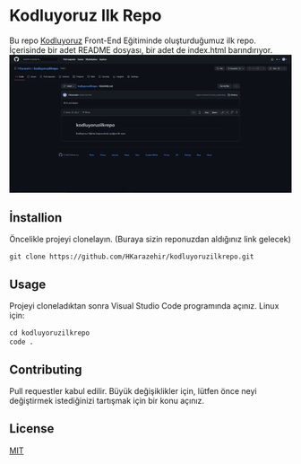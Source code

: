 # Kodluyoruz Ilk Repo
Bu repo [Kodluyoruz](https://www.patika.dev/tr) Front-End Eğitiminde oluşturduğumuz ilk repo. İçerisinde bir adet README dosyası, bir adet de index.html barındırıyor.
![](img/kodluyoruzilkrepo.jpg)
## İnstallion
Öncelikle projeyi clonelayın. (Buraya sizin reponuzdan aldığınız link gelecek) 
``` 
git clone https://github.com/HKarazehir/kodluyoruzilkrepo.git
```
## Usage
Projeyi cloneladıktan sonra Visual Studio Code programında açınız.
Linux için:
``` 
cd kodluyoruzilkrepo
code .
```
## Contributing
Pull requestler kabul edilir. Büyük değişiklikler için, lütfen önce neyi değiştirmek istediğinizi tartışmak için bir konu açınız.
## License 

[MIT](https://choosealicense.com/licenses/mit/) 
